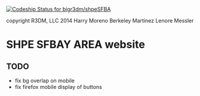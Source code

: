 [ ![Codeship Status for bigr3dm/shpeSFBA](https://codeship.io/projects/1f64acd0-1bad-0132-b497-4a19bf040eb5/status)](https://codeship.io/projects/34983)

copyright R3DM, LLC 2014
Harry Moreno
Berkeley Martinez
Lenore Messler

# SHPE SFBAY AREA website

## TODO
* fix bg overlap on mobile
* fix firefox mobile display of buttons
